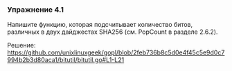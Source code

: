 ### Упражнение 4.1

Напишите функцию, которая подсчитывает количество битов,
различных в двух дайджестах SHA256 (см. PopCount в разделе 2.6.2). 

Решение:
https://github.com/unixlinuxgeek/gopl/blob/2feb736b8c5d0e4f45c5e9d0c7994b2b3d80aca1/bitutil/bitutil.go#L1-L21
